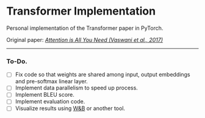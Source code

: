 # Transformer Implementation
Personal implementation of the Transformer paper in PyTorch.

Original paper: [_Attention is All You Need (Vaswani et al., 2017)_](https://arxiv.org/pdf/1706.03762.pdf)

---

### To-Do.

- [ ] Fix code so that weights are shared among input, output embeddings and pre-softmax linear layer.
- [ ] Implement data parallelism to speed up process.
- [ ] Implement BLEU score.
- [ ] Implement evaluation code.
- [ ] Visualize results using [W&B](https://www.wandb.com/) or another tool.
